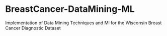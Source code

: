 # BreastCancer-DataMining-ML
 Implementation of Data Mining Techniques and Ml for the Wisconsin Breast Cancer Diagnostic Dataset
